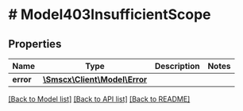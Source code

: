 # # Model403InsufficientScope

## Properties

Name | Type | Description | Notes
------------ | ------------- | ------------- | -------------
**error** | [**\Smscx\Client\Model\Error**](Error.md) |  |

[[Back to Model list]](../../README.md#models) [[Back to API list]](../../README.md#endpoints) [[Back to README]](../../README.md)
